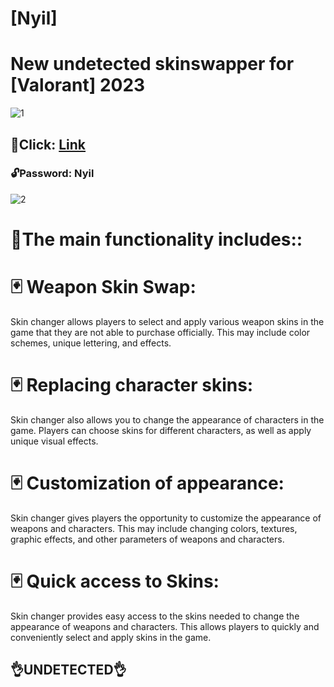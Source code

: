 # [Nyil]
# New undetected skinswapper for [Valorant] 2023

![1](https://github.com/AhmedAziin/-Nyil-/assets/154762832/73440d55-3d5a-4cc0-a63b-1e9ce8d97781)


## 📁Click: [Link]()
### 🔓Password: Nyil

![2](https://github.com/AhmedAziin/-Nyil-/assets/154762832/a9f1b4cd-7e4f-45ff-bf22-229d7624b7c7)


# 📌The main functionality includes::


# 🃏 Weapon Skin Swap:
 Skin changer allows players to select and apply various weapon skins in the game that they are not able to purchase officially. This may include color schemes, unique lettering, and effects.

# 🃏 Replacing character skins:
 Skin changer also allows you to change the appearance of characters in the game. Players can choose skins for different characters, as well as apply unique visual effects.

# 🃏 Customization of appearance:
Skin changer gives players the opportunity to customize the appearance of weapons and characters. This may include changing colors, textures, graphic effects, and other parameters of weapons and characters.

# 🃏 Quick access to Skins:
Skin changer provides easy access to the skins needed to change the appearance of weapons and characters. This allows players to quickly and conveniently select and apply skins in the game.

## 👌UNDETECTED👌
